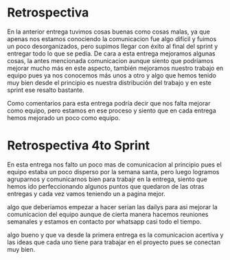 # Retrospectiva 

En la anterior entrega tuvimos cosas buenas como cosas malas, ya que apenas nos estamos conociendo la comunicacion fue algo difícil y fuimos un poco desorganizados, pero supimos llegar con éxito al final del sprint y entregar todo lo que se pedía. De cara a esta entrega mejoramos algunas cosas, la antes mencionada comunicacion aunque siento que podríamos mejorar mucho más en este aspecto, también mejoramos nuestro trabajo en equipo pues ya nos conocemos más unos a otro y algo que hemos tenido muy bien desde el principio es nuestra distribución del trabajo y en este sprint ese resalto bastante.

Como comentarios para esta entrega podría decir que nos falta mejorar como equipo, pero estamos en ese proceso y siento que en cada entrega hemos mejorado un poco como equipo.

# Retrospectiva 4to Sprint 

En esta entrega nos falto un poco mas de comunicacion al principio pues el equipo estaba un poco disperso por la semana santa, pero luego logramos agruparnos y comunicarnos bien para trabajr en la entrega, siento que hemos ido perfeccionando algunos puntos que quedaron de las otras entregas y cada vez vamos teniendo un a pagina mejor. 

algo que deberiamos empezar a hacer serian las dailys para asi mejorar la comunicacion del equipo aunque de cierta manera hacemos reuniones semanales y estamos en contacto por whatsapp casi todo el tiempo.

algo bueno y que va desde la primera entrega es la comunicacion acertiva y las ideas que cada uno tiene para trabajar en el proyecto pues se conectan muy bien. 

